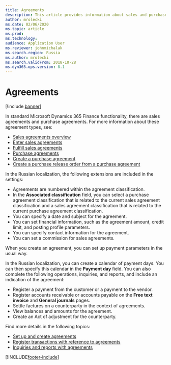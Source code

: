 ```yaml
---
title: Agreements
description: This article provides information about sales and purchase agreements for Russian localization.
author: mrolecki
ms.date: 02/06/2020
ms.topic: article
ms.prod: 
ms.technology: 
audience: Application User
ms.reviewer: johnmichalak
ms.search.region: Russia
ms.author: mrolecki
ms.search.validFrom: 2018-10-28
ms.dyn365.ops.version: 8.1
---
```


# Agreements
[!include [banner](../../includes/banner.md)]

In standard Microsoft Dynamics 365 Finance functionality, there are sales agreements and purchase agreements. For more information about these agreement types, see:

- [Sales agreements overview](../../../supply-chain/sales-marketing/sales-agreements.md)
- [Enter sales agreements](../../../supply-chain/sales-marketing/tasks/enter-sales-agreements.md)
- [Fulfill sales agreements](../../../supply-chain/sales-marketing/tasks/fulfill-sales-agreements.md)
- [Purchase agreements](../../../supply-chain/procurement/purchase-agreements.md)
- [Create a purchase agreement](../../../supply-chain/procurement/tasks/create-purchase-agreement.md)
- [Create a purchase release order from a purchase agreement](../../../supply-chain/procurement/tasks/create-purchase-release-order-purchase-agreement.md)

In the Russian localization, the following extensions are included in the settings:

- Agreements are numbered within the agreement classification.
- In the **Associated classification** field, you can select a purchase agreement classification that is related to the current sales agreement classification and a sales agreement classification that is related to the current purchase agreement classification.
- You can specify a date and subject for the agreement.
- You can set financial information, such as the agreement amount, credit limit, and posting profile parameters.
- You can specify contact information for the agreement.
- You can set a commission for sales agreements.

When you create an agreement, you can set up payment parameters in the usual way.

In the Russian localization, you can create a calendar of payment days. You can then specify this calendar in the **Payment day** field. You can also complete the following operations, inquiries, and reports, and include an indication of the agreement:

- Register a payment from the customer or a payment to the vendor.
- Register accounts receivable or accounts payable on the **Free text invoice** and **General journals** pages.
- Settle factures on a counterparty in the context of agreements.
- View balances and amounts for the agreement.
- Create an Act of adjustment for the counterparty.

Find more details in the following topics:

- [Set up and create agreements](rus-set-up-and-create-agreements.md)
- [Register transactions with reference to agreements](rus-register-transactions-with-reference-to-agreements.md)
- [Inquiries and reports with agreements](rus-inquiries-reports-agreements.md)


[!INCLUDE[footer-include](../../../includes/footer-banner.md)]
